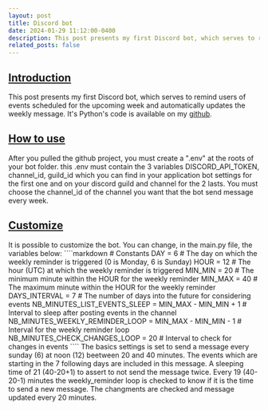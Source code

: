 ```yaml
---
layout: post
title: Discord bot 
date: 2024-01-29 11:12:00-0400
description: This post presents my first Discord bot, which serves to remind users of events scheduled for the upcoming week and automatically updates the weekly message.
related_posts: false
---
```

<h2><u>Introduction</u></h2>
This post presents my first Discord bot, which serves to remind users of events scheduled for the upcoming week and automatically updates the weekly message. It's Python's code is available on my <a href="https://github.com/ChapponE/event_bot/tree/master">github</a>. 

<h2><u>How to use</u></h2>
After you pulled the github project, you must create a ".env" at the roots of your bot folder. this .env must contain the 3 variables DISCORD_API_TOKEN, channel_id, guild_id which you can find in your application bot settings for the first one and on your discord guild and channel for the 2 lasts. You must choose the channel_id of the channel you want that the bot send message every week.

<h2><u>Customize</u></h2>
It is possible to customize the bot. You can change, in the main.py file, the variables below:
````markdown
# Constants
DAY = 6  # The day on which the weekly reminder is triggered (0 is Monday, 6 is Sunday)
HOUR = 12  # The hour (UTC) at which the weekly reminder is triggered
MIN_MIN = 20  # The minimum minute within the HOUR for the weekly reminder
MIN_MAX = 40  # The maximum minute within the HOUR for the weekly reminder
DAYS_INTERVAL = 7  # The number of days into the future for considering events
NB_MINUTES_LIST_EVENTS_SLEEP = MIN_MAX - MIN_MIN + 1  # Interval to sleep after posting events in the channel
NB_MINUTES_WEEKLY_REMINDER_LOOP = MIN_MAX - MIN_MIN - 1  # Interval for the weekly reminder loop
NB_MINUTES_CHECK_CHANGES_LOOP = 20  # Interval to check for changes in events
````
The basics settings is set to send a message every sunday (6) at noon (12) beetween 20 and 40 minutes. The events which are starting in the 7 following days are included in this message. A sleeping time of 21 (40-20+1) to assert to not send the message twice. Every 19 (40-20-1) minutes the weekly_reminder loop is checked to know if it is the time to send a new message. The changments are checked and message updated every 20 minutes.
